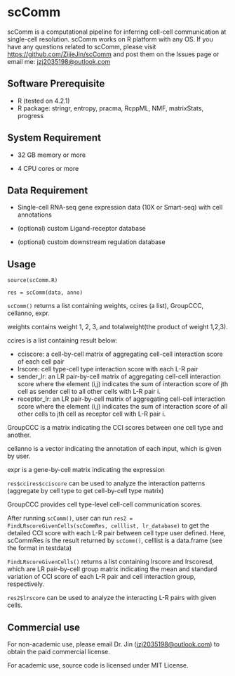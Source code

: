 # scComm
scComm is a computational pipeline for inferring cell-cell communication at single-cell resolution. scComm works on R platform with any OS. If you have any questions related to scComm, please visit https://github.com/ZijieJin/scComm and post them on the Issues page or email me: jzj2035198@outlook.com

## Software Prerequisite

- R (tested on 4.2.1)
- R package: stringr, entropy, pracma, RcppML, NMF, matrixStats, progress

## System Requirement

- 32 GB memory or more 

- 4 CPU cores or more

## Data Requirement

- Single-cell RNA-seq gene expression data (10X or Smart-seq) with cell annotations

- (optional) custom Ligand-receptor database

- (optional) custom downstream regulation database

## Usage

`source(scComm.R)`

`res = scComm(data, anno)`

`scComm()` returns a list containing weights, ccires (a list), GroupCCC, cellanno, expr.

weights contains weight 1, 2, 3, and totalweight(the product of weight 1,2,3).

ccires is a list containing result below: 
- cciscore: a cell-by-cell matrix of aggregating cell-cell interaction score of each cell pair
- lrscore: cell type-cell type interaction score with each L-R pair
- sender_lr: an LR pair-by-cell matrix of aggregating cell-cell interaction score where the element (i,j) indicates the sum of interaction score of jth cell as sender cell to all other cells with L-R pair i.
- receptor_lr: an LR pair-by-cell matrix of aggregating cell-cell interaction score where the element (i,j) indicates the sum of interaction score of all other cells to jth cell as receptor cell with L-R pair i.

GroupCCC is a matrix indicating the CCI scores between one cell type and another.

cellanno is a vector indicating the annotation of each input, which is given by user.

expr is a gene-by-cell matrix indicating the expression

`res$ccires$cciscore` can be used to analyze the interaction patterns (aggregate by cell type to get cell-by-cell type matrix)

GroupCCC provides cell type-level cell-cell communication scores.

After running `scComm()`, user can run `res2 = FindLRscoreGivenCells(scCommRes, celllist, lr_database)` to get the detailed CCI score with each L-R pair between cell type user defined. Here, scCommRes is the result returned by `scComm()`, celllist is a data.frame (see the format in testdata)

`FindLRscoreGivenCells()` returns a list containing lrscore and lrscoresd, which are LR pair-by-cell group matrix indicating the mean and standard variation of CCI score of each L-R pair and cell interaction group, respectively. 

`res2$lrscore` can be used to analyze the interacting L-R pairs with given cells.


## Commercial use

For non-academic use, please email Dr. Jin (jzj2035198@outlook.com) to obtain the paid commercial license.

For academic use, source code is licensed under MIT License. 
